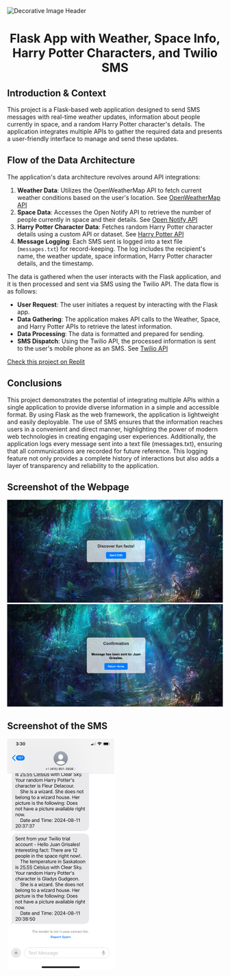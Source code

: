 <img src="https://img.freepik.com/premium-photo/magic-wand-with-sparkle-blue-background-miracle-magical-stick-wizard-tool-hot-blue_493343-54062.jpg" alt="Decorative Image Header" style="width: 100%; height: 300px; object-fit: cover;">

# <p align="center"> Flask App with Weather, Space Info, Harry Potter Characters, and Twilio SMS </p>

## Introduction & Context
This project is a Flask-based web application designed to send SMS messages with real-time weather updates, information about people currently in space, and a random Harry Potter character's details. The application integrates multiple APIs to gather the required data and presents a user-friendly interface to manage and send these updates.

## Flow of the Data Architecture
The application's data architecture revolves around API integrations:

1. **Weather Data**: Utilizes the OpenWeatherMap API to fetch current weather conditions based on the user's location. See [OpenWeatherMap API](https://openweathermap.org/api)
2. **Space Data**: Accesses the Open Notify API to retrieve the number of people currently in space and their details. See [Open Notify API](http://api.open-notify.org/)
3. **Harry Potter Character Data**: Fetches random Harry Potter character details using a custom API or dataset. See [Harry Potter API](https://hp-api.herokuapp.com/)
4. **Message Logging**: Each SMS sent is logged into a text file (`messages.txt`) for record-keeping. The log includes the recipient's name, the weather update, space information, Harry Potter character details, and the timestamp. 

The data is gathered when the user interacts with the Flask application, and it is then processed and sent via SMS using the Twilio API. The data flow is as follows:

- **User Request**: The user initiates a request by interacting with the Flask app.
- **Data Gathering**: The application makes API calls to the Weather, Space, and Harry Potter APIs to retrieve the latest information.
- **Data Processing**: The data is formatted and prepared for sending.
- **SMS Dispatch**: Using the Twilio API, the processed information is sent to the user's mobile phone as an SMS. See [Twilio API](https://www.twilio.com/)

[Check this project on Replit](https://replit.com/@grisales1803/Assignment6ConnectedData)

## Conclusions

This project demonstrates the potential of integrating multiple APIs within a single application to provide diverse information in a simple and accessible format. By using Flask as the web framework, the application is lightweight and easily deployable. The use of SMS ensures that the information reaches users in a convenient and direct manner, highlighting the power of modern web technologies in creating engaging user experiences. Additionally, the application logs every message sent into a text file (messages.txt), ensuring that all communications are recorded for future reference. This logging feature not only provides a complete history of interactions but also adds a layer of transparency and reliability to the application.

## Screenshot of the Webpage

![Webpage Screenshot](static/images/Picture1.png)
![Webpage Screenshot](static/images/Picture2.png)

## Screenshot of the SMS

<img src="static/images/Phone1.jpeg" alt="SMS Screenshot" width="250" height="auto">
